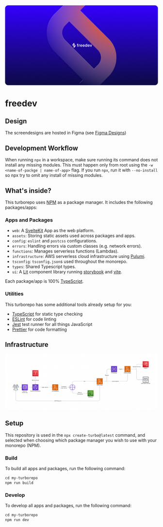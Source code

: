 ![We are freedev](freedev-og-image.png)

# freedev

## Design
The screendesigns are hosted in Figma (see [Figma Designs](https://www.figma.com/file/6XVMGp0k7nCGlJ85Nrip5f/freedev?node-id=0%3A1))

## Development Workflow
When running `npx` in a workspace, make sure running its command does not install any missing modules. This must happen only from root using the `-w <name-of-packge | name-of-app>` flag. If you run `npx`, run it with `--no-install` so npx try to omit any install of missing modules.

## What's inside?
This turborepo uses [NPM](https://www.npmjs.com/) as a package manager. It includes the following packages/apps:

### Apps and Packages

- `web`: A [SvelteKit](https://kit.svelte.dev/) App as the web platform.
- `assets`: Storing static assets used across packages and apps.
- `config`: `eslint` and `postcss` configurations.
- `errors`: Handling errors via custom classes (e.g. network errors).
- `functions`: Manages serverless functions (Lambdas).
- `infrastructure`: AWS serverless cloud infrastructure using [Pulumi](https://www.pulumi.com/).
- `tsconfig`: `tsconfig.json`s used throughout the monorepo.
- `types`: Shared Typescript types.
- `ui`: A [Lit](https://lit.dev/) component library running [storybook](https://storybook.js.org/) and [vite](https://vitejs.dev/).

Each package/app is 100% [TypeScript](https://www.typescriptlang.org/).

### Utilities

This turborepo has some additional tools already setup for you:

- [TypeScript](https://www.typescriptlang.org/) for static type checking
- [ESLint](https://eslint.org/) for code linting
- [Jest](https://jestjs.io) test runner for all things JavaScript
- [Prettier](https://prettier.io) for code formatting

## Infrastructure
![AWS serverless infrastructure for freedev](freedev-aws-infrastructure.png)

## Setup

This repository is used in the `npx create-turbo@latest` command, and selected when choosing which package manager you wish to use with your monorepo (NPM).

### Build

To build all apps and packages, run the following command:

```
cd my-turborepo
npm run build
```

### Develop

To develop all apps and packages, run the following command:

```
cd my-turborepo
npm run dev
```
